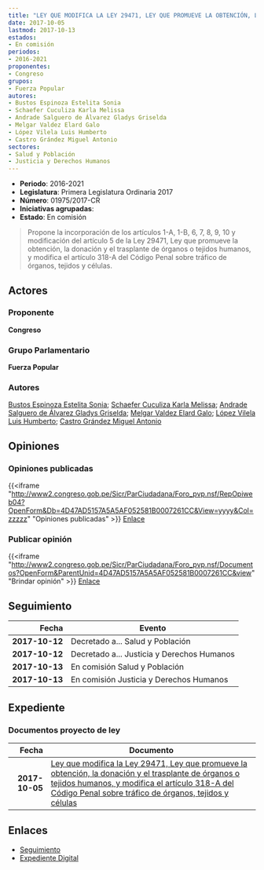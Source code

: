 ```yaml
---
title: "LEY QUE MODIFICA LA LEY 29471, LEY QUE PROMUEVE LA OBTENCIÓN, LA DONACIÓN Y EL TRANSPLANTE DE ÓRGANOS O TEJIDOS HUMANOS, Y MODIFICA EL ART. 318-A DEL CÓDIGO PENAL SOBRE TRÁFICO DE ÓRGANOS, TEJIDOS Y CÉLULAS"
date: 2017-10-05
lastmod: 2017-10-13
estados:
- En comisión
periodos:
- 2016-2021
proponentes:
- Congreso
grupos:
- Fuerza Popular
autores:
- Bustos Espinoza Estelita Sonia
- Schaefer Cuculiza Karla Melissa
- Andrade Salguero de Álvarez Gladys Griselda
- Melgar Valdez Elard Galo
- López Vilela Luis Humberto
- Castro Grández Miguel Antonio
sectores:
- Salud y Población
- Justicia y Derechos Humanos
---
```

- **Periodo**: 2016-2021
- **Legislatura**: Primera Legislatura Ordinaria 2017
- **Número**: 01975/2017-CR
- **Iniciativas agrupadas**: 
- **Estado**: En comisión

> Propone la incorporación de los artículos 1-A, 1-B, 6, 7, 8, 9, 10 y modificación del artículo 5 de la Ley 29471, Ley que promueve la obtención, la donación y el trasplante de órganos o tejidos humanos, y modifica el artículo 318-A del Código Penal sobre tráfico de órganos, tejidos y células.


## Actores

### Proponente

**Congreso**

### Grupo Parlamentario

**Fuerza Popular**

### Autores

[Bustos Espinoza Estelita Sonia](mailto:mailto:ebustos@congreso.gob.pe); [Schaefer Cuculiza Karla Melissa](mailto:mailto:kschaefer@congreso.gob.pe); [Andrade Salguero de Álvarez Gladys Griselda](mailto:mailto:gandrade@congreso.gob.pe); [Melgar Valdez Elard Galo](mailto:mailto:emelgar@congreso.gob.pe); [López Vilela Luis Humberto](mailto:mailto:llopezv@congreso.gob.pe); [Castro Grández Miguel Antonio](mailto:mailto:macastro@congreso.gob.pe)

## Opiniones

### Opiniones publicadas

{{<iframe "http://www2.congreso.gob.pe/Sicr/ParCiudadana/Foro_pvp.nsf/RepOpiweb04?OpenForm&Db=4D47AD5157A5A5AF052581B0007261CC&View=yyyy&Col=zzzzz" "Opiniones publicadas" >}}
[Enlace](http://www2.congreso.gob.pe/Sicr/ParCiudadana/Foro_pvp.nsf/RepOpiweb04?OpenForm&Db=4D47AD5157A5A5AF052581B0007261CC&View=yyyy&Col=zzzzz)

### Publicar opinión

{{<iframe "http://www2.congreso.gob.pe/Sicr/ParCiudadana/Foro_pvp.nsf/Documentos?OpenForm&ParentUnid=4D47AD5157A5A5AF052581B0007261CC&view" "Brindar opinión" >}}
[Enlace](http://www2.congreso.gob.pe/Sicr/ParCiudadana/Foro_pvp.nsf/Documentos?OpenForm&ParentUnid=4D47AD5157A5A5AF052581B0007261CC&view)


## Seguimiento

| Fecha | Evento |
|------:|--------|
| **2017-10-12** | Decretado a... Salud y Población |
| **2017-10-12** | Decretado a... Justicia y Derechos Humanos |
| **2017-10-13** | En comisión Salud y Población |
| **2017-10-13** | En comisión Justicia y Derechos Humanos |

## Expediente

### Documentos proyecto de ley

| Fecha | Documento |
|------:|-----------|
| **2017-10-05** | [Ley que modifica la Ley 29471, Ley que promueve la obtención, la donación y el trasplante de órganos o tejidos humanos, y modifica el artículo 318-A del Código Penal sobre tráfico de órganos, tejidos y células](http://www.leyes.congreso.gob.pe/Documentos/2016_2021/Proyectos_de_Ley_y_de_Resoluciones_Legislativas/PL0197520171005.pdf) |

## Enlaces

- [Seguimiento](http://www2.congreso.gob.pe/Sicr/TraDocEstProc/CLProLey2016.nsf/f7fff46988ca05b1052578e100829cc7/c5dc45e9c616c9eb052581b00066c510?OpenDocument)
- [Expediente Digital](http://www2.congreso.gob.pe/Sicr/TraDocEstProc/CLProLey2016.nsf/f7fff46988ca05b1052578e100829cc7/c5dc45e9c616c9eb052581b00066c510?OpenDocument&Click=05257FB7005EB655.eb71d0cf91d8294e05256cdf006b5706/$Body/0.1C6C)

